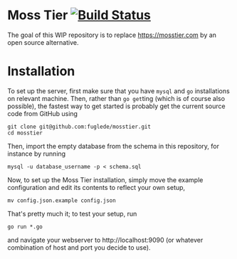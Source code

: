 Moss Tier [![Build Status](https://travis-ci.org/fuglede/mosstier.svg?branch=master)](https://travis-ci.org/fuglede/mosstier)
=========

The goal of this WIP repository is to replace https://mosstier.com by an open source alternative.


Installation
============

To set up the server, first make sure that you have `mysql` and `go` installations on relevant machine. Then, rather than `go get`ting (which is of course also possible), the fastest way to get started is probably get the current source code from GitHub using

    git clone git@github.com:fuglede/mosstier.git
    cd mosstier

Then, import the empty database from the schema in this repository, for instance by running

    mysql -u database_username -p < schema.sql

Now, to set up the Moss Tier installation, simply move the example configuration and edit its contents to reflect your own setup,

    mv config.json.example config.json

That's pretty much it; to test your setup, run

    go run *.go

and navigate your webserver to http://localhost:9090 (or whatever combination of host and port you decide to use).
